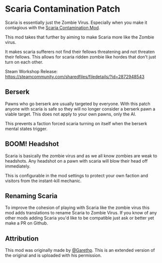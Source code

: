 # Scaria Contamination Patch

Scaria is essentially just the Zombie Virus. Especially when you make it contagious with the [Scaria Contamination Mod](https://steamcommunity.com/id/riiswa/myworkshopfiles/?appid=294100).

This mod takes that further by aiming to make Scaria more like the Zombie virus. 

It makes scaria sufferers not find their fellows threatening and not threaten their fellows.
This allows for scaria ridden zombie like hordes that don't just turn on each other.

Steam Workshop Release: https://steamcommunity.com/sharedfiles/filedetails/?id=2872948543

## Berserk
Pawns who go berserk are usually targeted by everyone.
With this patch anyone with scaria is safe so they will no longer consider a berserk pawn a viable target.
This does not apply to your own pawns, only the AI.

This prevents a faction forced scaria turning on itself when the berserk mental states trigger.

## BOOM! Headshot
Scaria is basically the zombie virus and as we all know zombies are weak to headshots.
Any headshot on a pawn with scaria will blow their head off immediately.

This is configurable in the mod settings to protect your own faction and visitors from the instant-kill mechanic.  

## Renaming Scaria
To improve the cohesion of playing with Scaria like the zombie virus this mod adds translations to rename Scaria to Zombie Virus.
If you know of any other mods adding Scaria you'd like to be compatible just ask or better yet make a PR on Github.

## Attribution
This mod was originally made by [@Garethp](https://github.com/Garethp). This is an extended version of the original and is uploaded with his permission.
